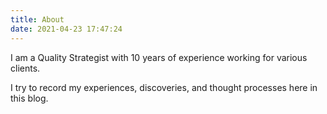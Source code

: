 ```yaml
---
title: About
date: 2021-04-23 17:47:24
---
```


I am a Quality Strategist with 10 years of experience working for various clients.

I try to record my experiences, discoveries, and thought processes here in this blog.